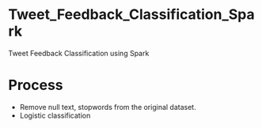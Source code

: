 # Tweet_Feedback_Classification_Spark
Tweet Feedback Classification using Spark

# Process
* Remove null text, stopwords from the original dataset.
* Logistic classification
